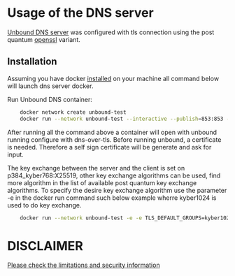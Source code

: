 
# Usage of the DNS server

[Unbound DNS server](https://github.com/NLnetLabs/unbound) was configured with tls connection using the post quantum [openssl](https://github.com/open-quantum-safe/openssl) variant.
## Installation
Assuming you have docker [installed](https://docs.docker.com/install) on your machine all command below will launch dns server docker.

Run Unbound DNS container:
```bash
    docker network create unbound-test
    docker run --network unbound-test --interactive --publish=853:853 --tty --hostname unbound --name unbound -it openquantumsafe/unbound
```
After running all the command above a container will open with unbound running configure with dns-over-tls. 
Before running unbound, a certificate is needed. Therefore a self sign certificate will be generate and ask for input. 

The key exchange between the server and the client is set on p384_kyber768:X25519, other key exchange algorithms can be used, find more algorithm in the list of available post quantum key exchange algorithms. To specify the desire key exchange algorithm use the parameter -e in the docker run command such below example wherre kyber1024 is used to do key exchange.

```bash
    docker run --network unbound-test -e -e TLS_DEFAULT_GROUPS=kyber1024 --interactive --publish=853:853 --tty --hostname unbound --name unbound -it openquantumsafe/unbound
```
# DISCLAIMER

[Please check the limitations and security information](https://github.com/open-quantum-safe/openssl#limitations-and-security)
